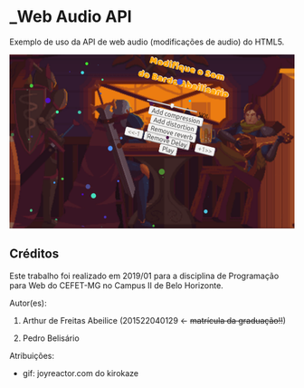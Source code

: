 # _Web Audio API

Exemplo de uso da API de web audio (modificações de audio) do HTML5.

![](images/screenshot.png)

## Créditos

Este trabalho foi realizado em 2019/01 para a disciplina de Programação para Web do CEFET-MG no Campus II de Belo Horizonte.

Autor(es):

1. Arthur de Freitas Abeilice (201522040129 &larr; ~~matrícula da graduação!!~~)

2. Pedro Belisário

Atribuições:

- gif: joyreactor.com do kirokaze


